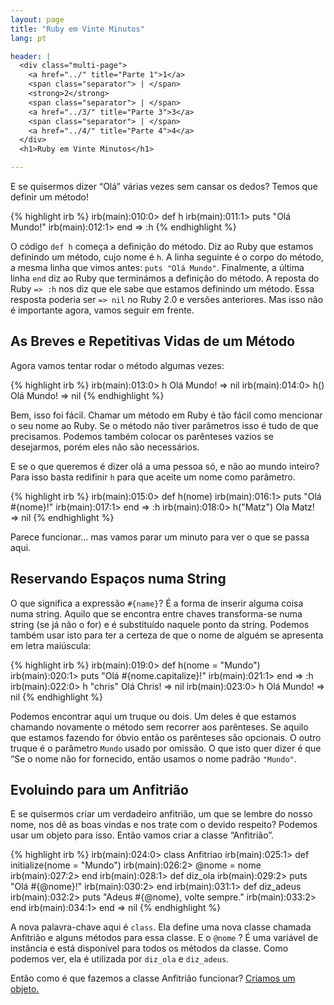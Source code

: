 ```yaml
---
layout: page
title: "Ruby em Vinte Minutos"
lang: pt

header: |
  <div class="multi-page">
    <a href="../" title="Parte 1">1</a>
    <span class="separator"> | </span>
    <strong>2</strong>
    <span class="separator"> | </span>
    <a href="../3/" title="Parte 3">3</a>
    <span class="separator"> | </span>
    <a href="../4/" title="Parte 4">4</a>
  </div>
  <h1>Ruby em Vinte Minutos</h1>

---
```


E se quisermos dizer “Olá” várias vezes sem cansar os dedos? Temos que
definir um método!

{% highlight irb %}
irb(main):010:0> def h
irb(main):011:1> puts "Olá Mundo!"
irb(main):012:1> end
=> :h
{% endhighlight %}

O código `def h` começa a definição do método. Diz ao Ruby que estamos
definindo um método, cujo nome é `h`. A linha seguinte é o corpo do
método, a mesma linha que vimos antes: `puts "Olá Mundo"`. Finalmente, a
última linha `end` diz ao Ruby que terminámos a definição do método.
A reposta do Ruby `=> :h` nos diz que ele sabe que estamos definindo um
método. Essa resposta poderia ser `=> nil` no Ruby 2.0 e versões anteriores.
Mas isso não é importante agora, vamos seguir em frente.

## As Breves e Repetitivas Vidas de um Método

Agora vamos tentar rodar o método algumas vezes:

{% highlight irb %}
irb(main):013:0> h
Olá Mundo!
=> nil
irb(main):014:0> h()
Olá Mundo!
=> nil
{% endhighlight %}

Bem, isso foi fácil. Chamar um método em Ruby é tão fácil como mencionar
o seu nome ao Ruby. Se o método não tiver parâmetros isso é tudo de que
precisamos. Podemos também colocar os parênteses vazios se desejarmos,
porém eles não são necessários.

E se o que queremos é dizer olá a uma pessoa só, e não ao mundo inteiro?
Para isso basta redifinir `h` para que aceite um nome como parâmetro.

{% highlight irb %}
irb(main):015:0> def h(nome)
irb(main):016:1> puts "Olá #{nome}!"
irb(main):017:1> end
=> :h
irb(main):018:0> h("Matz")
Ola Matz!
=> nil
{% endhighlight %}

Parece funcionar… mas vamos parar um minuto para ver o que se passa
aqui.

## Reservando Espaços numa String

O que significa a expressão `#{name}`? É a forma de inserir alguma coisa
numa string. Aquilo que se encontra entre chaves transforma-se numa
string (se já não o for) e é substituído naquele ponto da string.
Podemos também usar isto para ter a certeza de que o nome de alguém se
apresenta em letra maiúscula:

{% highlight irb %}
irb(main):019:0> def h(nome = "Mundo")
irb(main):020:1> puts "Olá #{nome.capitalize}!"
irb(main):021:1> end
=> :h
irb(main):022:0> h "chris"
Olá Chris!
=> nil
irb(main):023:0> h
Olá Mundo!
=> nil
{% endhighlight %}

Podemos encontrar aqui um truque ou dois. Um deles é que estamos
chamando novamente o método sem recorrer aos parênteses. Se aquilo que
estamos fazendo for óbvio então os parênteses são opcionais. O outro
truque é o parâmetro `Mundo` usado por omissão. O que isto quer dizer é
que “Se o nome não for fornecido, então usamos o nome padrão
`"Mundo"`.

## Evoluindo para um Anfitrião

E se quisermos criar um verdadeiro anfitrião, um que se lembre do
nosso nome, nos dê as boas vindas e nos trate com o devido respeito?
Podemos usar um objeto para isso. Então vamos criar a classe “Anfitrião”.

{% highlight irb %}
irb(main):024:0> class Anfitriao
irb(main):025:1>   def initialize(nome = "Mundo")
irb(main):026:2>     @nome = nome
irb(main):027:2>   end
irb(main):028:1>   def diz_ola
irb(main):029:2>     puts "Olá #{@nome}!"
irb(main):030:2>   end
irb(main):031:1>   def diz_adeus
irb(main):032:2>     puts "Adeus #{@nome}, volte sempre."
irb(main):033:2>   end
irb(main):034:1> end
=> nil
{% endhighlight %}

A nova palavra-chave aqui é `class`. Ela define uma nova classe chamada
Anfitrião e alguns métodos para essa classe. E o `@nome` ? É
uma variável de instância e está disponível para todos os métodos da
classe. Como podemos ver, ela é utilizada por `diz_ola` e `diz_adeus`.

Então como é que fazemos a classe Anfitrião funcionar? [Criamos um
objeto.](../3/)

